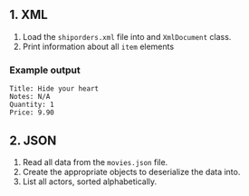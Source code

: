 ## 1. XML

1. Load the `shiporders.xml` file into and `XmlDocument` class.
2. Print information about all `item` elements

### Example output

```
Title: Hide your heart
Notes: N/A
Quantity: 1
Price: 9.90
```

## 2. JSON

1. Read all data from the `movies.json` file.
2. Create the appropriate objects to deserialize the data into.
3. List all actors, sorted alphabetically.